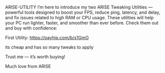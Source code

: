 ARISE-UTILITY
I’m here to introduce my two ARISE Tweaking Utilities — powerful tools designed to boost your FPS, reduce ping, latency, and delay, and fix issues related to high RAM or CPU usage. These utilities will help your PC run lighter, faster, and smoother than ever before. Check them out and buy with confidence:

First Utility:
https://payhip.com/b/s1GmO

its cheap and has so many tweaks to apply 

Trust me — it’s worth buying!

Much love from ARISE

